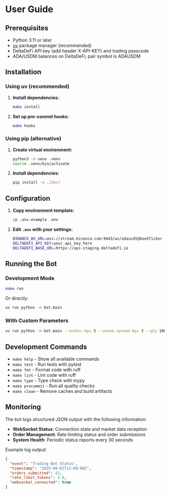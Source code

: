 # User Guide

## Prerequisites

- Python 3.11 or later
- [uv](https://github.com/astral-sh/uv) package manager (recommended)
- DeltaDeFi API key (add header X-API-KEY) and trading passcode
- ADA/USDM balances on DeltaDeFi; pair symbol is ADAUSDM

## Installation

### Using uv (recommended)

1. **Install dependencies:**

   ```sh
   make install
   ```

2. **Set up pre-commit hooks:**

   ```sh
   make hooks
   ```

### Using pip (alternative)

1. **Create virtual environment:**

   ```sh
   python3 -m venv .venv
   source .venv/bin/activate
   ```

2. **Install dependencies:**

   ```sh
   pip install -e .[dev]
   ```

## Configuration

1. **Copy environment template:**

   ```sh
   cp .env.example .env
   ```

2. **Edit `.env` with your settings:**

   ```bash
   BINANCE_WS_URL=wss://stream.binance.com:9443/ws/adausdt@bookTicker
   DELTADEFI_API_KEY=your_api_key_here
   DELTADEFI_BASE_URL=https://api-staging.deltadefi.io
   ```

## Running the Bot

### Development Mode

```sh
make run
```

Or directly:

```sh
uv run python -m bot.main
```

### With Custom Parameters

```sh
uv run python -m bot.main --anchor-bps 5 --venue-spread-bps 3 --qty 100
```

## Development Commands

- `make help` - Show all available commands
- `make test` - Run tests with pytest
- `make fmt` - Format code with ruff
- `make lint` - Lint code with ruff
- `make type` - Type check with mypy
- `make precommit` - Run all quality checks
- `make clean` - Remove caches and build artifacts

## Monitoring

The bot logs structured JSON output with the following information:

- **WebSocket Status**: Connection state and market data reception
- **Order Management**: Rate limiting status and order submissions
- **System Health**: Periodic status reports every 30 seconds

Example log output:

```json
{
  "event": "Trading Bot Status",
  "timestamp": "2025-09-01T12:00:00Z",
  "orders_submitted": 42,
  "rate_limit_tokens": 4.8,
  "websocket_connected": true
}
```
